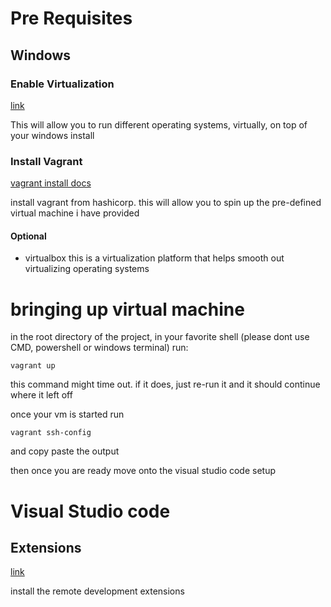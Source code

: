 # Pre Requisites

## Windows
### Enable Virtualization 
[link](https://support.microsoft.com/en-us/windows/enable-virtualization-on-windows-c5578302-6e43-4b4b-a449-8ced115f58e1)

This will allow you to run different operating systems, virtually, on top of your windows install

### Install Vagrant
[vagrant install docs](https://developer.hashicorp.com/vagrant/docs/installation)

install vagrant from hashicorp. this will allow you to spin up the pre-defined virtual machine i have provided


#### Optional
- virtualbox
this is a virtualization platform that helps smooth out virtualizing operating systems


# bringing up virtual machine
in the root directory of the project, in your favorite shell (please dont use CMD, powershell or windows terminal)
run:

``` shell
vagrant up
```
this command might time out. if it does, just re-run it and it should continue where it left off

once your vm is started run 

``` shell
vagrant ssh-config
```
and copy paste the output

then once you are ready move onto the visual studio code setup


# Visual Studio code

## Extensions
[link](https://marketplace.visualstudio.com/items?itemName=ms-vscode-remote.vscode-remote-extensionpack)

install the remote development extensions

